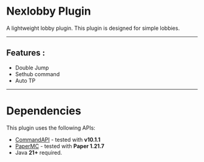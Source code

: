 # Nexlobby Plugin

A lightweight lobby plugin. This plugin is designed for simple lobbies.

---

## Features :

- Double Jump
- Sethub command
- Auto TP

---

# Dependencies

This plugin uses the following APIs:

- [CommandAPI](https://github.com/CommandAPI/CommandAPI) - tested with **v10.1.1**
- [PaperMC](https://papermc.io/) - tested with **Paper 1.21.7**
- Java **21+** required.

